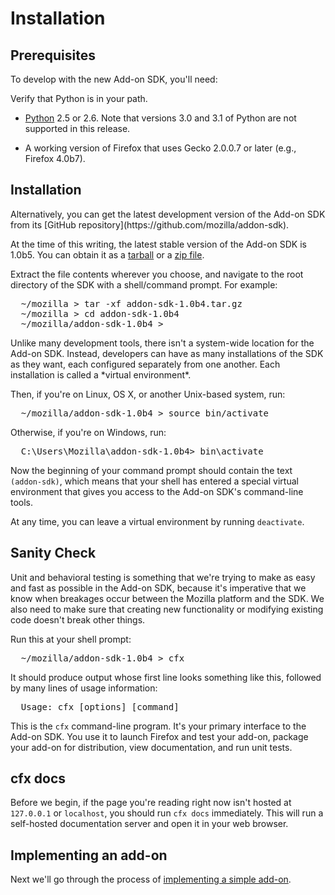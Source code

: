 # Installation #

## Prerequisites ##

To develop with the new Add-on SDK, you'll need:

<div class="aside">
Verify that Python is in your path.
</div>

* [Python](http://www.python.org/) 2.5 or 2.6. Note that versions 3.0 and 3.1
  of Python are not supported in this release.

* A working version of Firefox that uses Gecko 2.0.0.7 or later
  (e.g., Firefox 4.0b7).

## Installation ##

<span class="aside">
Alternatively, you can get the latest development version of the
Add-on SDK from its
[GitHub repository](https://github.com/mozilla/addon-sdk).
</span>

At the time of this writing, the latest stable version of the Add-on
SDK is 1.0b5. You can obtain it as a
[tarball](https://ftp.mozilla.org/pub/mozilla.org/labs/jetpack/jetpack-sdk-latest.tar.gz)
or a [zip file](https://ftp.mozilla.org/pub/mozilla.org/labs/jetpack/jetpack-sdk-latest.zip).

Extract the file contents wherever you choose, and navigate to the root
directory of the SDK with a shell/command prompt. For example:

<pre>
  ~/mozilla > tar -xf addon-sdk-1.0b4.tar.gz
  ~/mozilla > cd addon-sdk-1.0b4
  ~/mozilla/addon-sdk-1.0b4 >
</pre>

<span class="aside">
Unlike many development tools, there isn't a system-wide location for
the Add-on SDK. Instead, developers can have as many installations of
the SDK as they want, each configured separately from one
another. Each installation is called a *virtual environment*.
</span>

Then, if you're on Linux, OS X, or another Unix-based system, run:

<pre>
  ~/mozilla/addon-sdk-1.0b4 > source bin/activate
</pre>

Otherwise, if you're on Windows, run:

<pre>
  C:\Users\Mozilla\addon-sdk-1.0b4> bin\activate
</pre>

Now the beginning of your command prompt should contain the text
`(addon-sdk)`, which means that your shell has entered a special
virtual environment that gives you access to the Add-on SDK's
command-line tools.

At any time, you can leave a virtual environment by running
`deactivate`.

## Sanity Check ##

<span class="aside">
Unit and behavioral testing is something that
we're trying to make as easy and fast as possible in the Add-on SDK,
because it's imperative that we know when breakages occur between the
Mozilla platform and the SDK. We also need to make sure that creating
new functionality or modifying existing code doesn't break other
things.
</span>

Run this at your shell prompt:

<pre>
  ~/mozilla/addon-sdk-1.0b4 > cfx
</pre>

It should produce output whose first line looks something like this, followed by
many lines of usage information:

<pre>
  Usage: cfx [options] [command]
</pre>

This is the `cfx` command-line program.  It's your primary interface to the
Add-on SDK.  You use it to launch Firefox and test your add-on, package your
add-on for distribution, view documentation, and run unit tests.

## cfx docs ##

Before we begin, if the page you're reading right now isn't hosted at
`127.0.0.1` or `localhost`, you should run `cfx docs`
immediately. This will run a self-hosted documentation server and open
it in your web browser.

## Implementing an add-on ##

Next we'll go through the process of [implementing a
simple add-on](dev-guide/addon-development/implementing-simple-addon.html).
